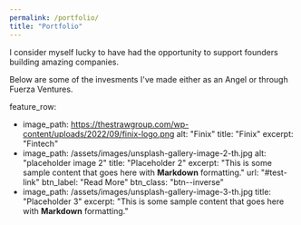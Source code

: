 ```yaml
---
permalink: /portfolio/
title: "Portfolio"
---
```


I consider myself lucky to have had the opportunity to support founders building amazing companies.

Below are some of the invesments I've made either as an Angel or through Fuerza Ventures.

feature_row:
  - image_path: https://thestrawgroup.com/wp-content/uploads/2022/09/finix-logo.png
    alt: "Finix"
    title: "Finix"
    excerpt: "Fintech"
  - image_path: /assets/images/unsplash-gallery-image-2-th.jpg
    alt: "placeholder image 2"
    title: "Placeholder 2"
    excerpt: "This is some sample content that goes here with **Markdown** formatting."
    url: "#test-link"
    btn_label: "Read More"
    btn_class: "btn--inverse"
  - image_path: /assets/images/unsplash-gallery-image-3-th.jpg
    title: "Placeholder 3"
    excerpt: "This is some sample content that goes here with **Markdown** formatting."
